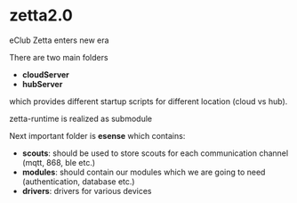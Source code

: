 # zetta2.0
eClub Zetta enters new era

There are two main folders
- **cloudServer**
- **hubServer**

which provides different startup scripts for different location (cloud vs hub).

zetta-runtime is realized as submodule

Next important folder is **esense** which contains:
- **scouts**: should be used to store scouts for each communication channel (mqtt, 868, ble etc.)
- **modules**: should contain our modules which we are going to need (authentication, database etc.)
- **drivers**: drivers for various devices

